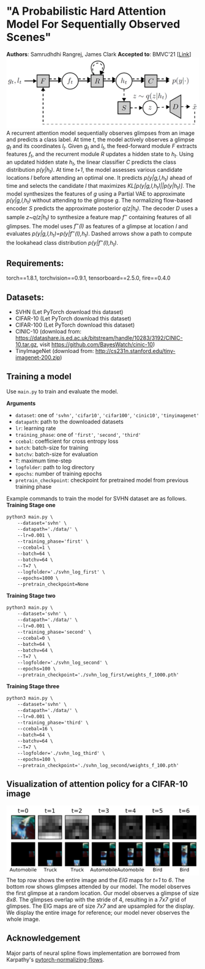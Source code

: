 # "A Probabilistic Hard Attention Model For Sequentially Observed Scenes"
**Authors**: Samrudhdhi Rangrej, James Clark
**Accepted to**: BMVC'21 [[Link](https://www.bmvc2021-virtualconference.com/conference/papers/paper_0251.html)]
![framework](./figures/model.png)
A recurrent attention model sequentially observes glimpses from an image and predicts a class label. At time *t*, the model actively observes a glimpse *g<sub>t</sub>* and its coordinates *l<sub>t</sub>*. Given *g<sub>t</sub>* and *l<sub>t</sub>*, the feed-forward module *F* extracts features *f<sub>t</sub>*, and the recurrent module *R* updates a hidden state to *h<sub>t</sub>*. Using an updated hidden state *h<sub>t</sub>*, the linear classifier *C* predicts the class distribution *p(y|h<sub>t</sub>)*. At time *t+1*, the model assesses various candidate locations *l* before attending an optimal one. It predicts *p(y|g,l,h<sub>t</sub>)* ahead of time and selects the candidate *l* that maximizes *KL[p(y|g,l,h<sub>t</sub>)||p(y|h<sub>t</sub>)]*. The model synthesizes the features of *g* using a Partial VAE to approximate *p(y|g,l,h<sub>t</sub>)* without attending to the glimpse *g*. The normalizing flow-based encoder *S* predicts the approximate posterior *q(z|h<sub>t</sub>)*. The decoder *D* uses a sample *z~q(z|h<sub>t</sub>)* to synthesize a feature map *f<sup>~</sup>* containing features of all glimpses. The model uses *f<sup>~</sup>(l)* as features of a glimpse at location *l* and evaluates *p(y|g,l,h<sub>t</sub>)=p(y|f<sup>~</sup>(l),h<sub>t</sub>)*. Dashed arrows show a path to compute the lookahead class distribution *p(y|f<sup>~</sup>(l),h<sub>t</sub>)*.

## Requirements:
torch==1.8.1,
torchvision==0.9.1,
tensorboard==2.5.0,
fire==0.4.0

## Datasets:
* SVHN (Let PyTorch download this dataset)
* CIFAR-10 (Let PyTorch download this dataset)
* CIFAR-100 (Let PyTorch download this dataset)
* CINIC-10 (download from: https://datashare.is.ed.ac.uk/bitstream/handle/10283/3192/CINIC-10.tar.gz, visit https://github.com/BayesWatch/cinic-10)
* TinyImageNet (download from: http://cs231n.stanford.edu/tiny-imagenet-200.zip)

## Training a model
Use `main.py` to train and evaluate the model.

**Arguments**
- `dataset`: one of `'svhn'`, `'cifar10'`, `'cifar100'`, `'cinic10'`, `'tinyimagenet'`
- `datapath`: path to the downloaded datasets
- `lr`: learning rate
- `training_phase`: one of `'first'`, `'second'`, `'third'`
- `ccebal`: coefficient for cross entropy loss
- `batch`: batch-size for training
- `batchv`: batch-size for evaluation
- `T`: maximum time-step
- `logfolder`: path to log directory
- `epochs`: number of training epochs
- `pretrain_checkpoint`: checkpoint for pretrained model from previous training phase

Example commands to train the model for SVHN dataset are as follows.
**Training Stage one**
```shell
python3 main.py \
    --dataset='svhn' \
    --datapath='./data/' \
    --lr=0.001 \
    --training_phase='first' \
    --ccebal=1 \
    --batch=64 \
    --batchv=64 \
    --T=7 \
    --logfolder='./svhn_log_first' \
    --epochs=1000 \
    --pretrain_checkpoint=None
```
**Training Stage two**
```shell
python3 main.py \
    --dataset='svhn' \
    --datapath='./data/' \
    --lr=0.001 \
    --training_phase='second' \
    --ccebal=0 \
    --batch=64 \
    --batchv=64 \
    --T=7 \
    --logfolder='./svhn_log_second' \
    --epochs=100 \
    --pretrain_checkpoint='./svhn_log_first/weights_f_1000.pth'
```
**Training Stage three**
```shell
python3 main.py \
    --dataset='svhn' \
    --datapath='./data/' \
    --lr=0.001 \
    --training_phase='third' \
    --ccebal=16 \
    --batch=64 \
    --batchv=64 \
    --T=7 \
    --logfolder='./svhn_log_third' \
    --epochs=100 \
    --pretrain_checkpoint='./svhn_log_second/weights_f_100.pth'
```

## Visualization of attention policy for a CIFAR-10 image
![example](./figures/example.png)
The top row shows the entire image and the *EIG* maps for *t=1* to *6*. The bottom row shows glimpses attended by our model. The model observes the first glimpse at a random location. Our model observes a glimpse of size *8x8*. The glimpses overlap with the stride of 4, resulting in a *7x7* grid of glimpses. The EIG maps are of size *7x7* and are upsampled for the display. We display the entire image for reference; our model never observes the whole image.

## Acknowledgement
Major parts of neural spline flows implementation are borrowed from Karpathy's [pytorch-normalizing-flows](https://github.com/karpathy/pytorch-normalizing-flows).

